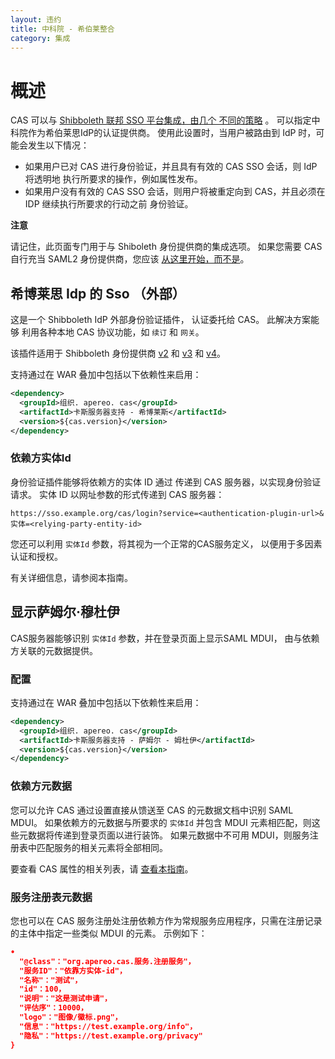 ```yaml
---
layout: 违约
title: 中科院 - 希伯莱整合
category: 集成
---
```


# 概述

CAS 可以与 [Shibboleth 联邦 SSO 平台集成，由几个 不同的策略](http://shibboleth.net/) 。 可以指定中科院作为希伯莱思IdP的认证提供商。 使用此设置时，当用户被路由到 IdP 时，可能会发生以下情况：

- 如果用户已对 CAS 进行身份验证，并且具有有效的 CAS SSO 会话，则 IdP 将透明地 执行所要求的操作，例如属性发布。
- 如果用户没有有效的 CAS SSO 会话，则用户将被重定向到 CAS，并且必须在 IDP 继续执行所要求的行动之前 身份验证。

<div class="alert alert-info"><strong>注意</strong><p>请记住，此页面专门用于与 Shiboleth 身份提供商的集成选项。 如果您需要 CAS 自行充当 SAML2 身份提供商，您应该 <a href="../installation/Configuring-SAML2-Authentication.html">从这里开始，而不是</a>。</p></div>

## 希博莱思 Idp 的 Sso （外部）

这是一个 Shibboleth IdP 外部身份验证插件， 认证委托给 CAS。 此解决方案能够 利用各种本地 CAS 协议功能，如 `续订` 和 `网关`。

该插件适用于 Shibboleth 身份提供商 [v2](https://github.com/Unicon/shib-cas-authn2) 和 [v3](https://github.com/Unicon/shib-cas-authn3) 和 [v4](https://github.com/Unicon/shib-cas-authn)。

支持通过在 WAR 叠加中包括以下依赖性来启用：

```xml
<dependency>
  <groupId>组织. apereo. cas</groupId>
  <artifactId>卡斯服务器支持 - 希博莱斯</artifactId>
  <version>${cas.version}</version>
</dependency>
```

### 依赖方实体Id

身份验证插件能够将依赖方的实体 ID 通过 传递到 CAS 服务器，以实现身份验证请求。 实体 ID 以网址参数的形式传递到 CAS 服务器：

```
https://sso.example.org/cas/login?service=<authentication-plugin-url>&实体=<relying-party-entity-id>
```

您还可以利用 `实体Id` 参数，将其视为一个正常的CAS服务定义， 以便用于多因素认证和授权。

有关详细信息，请参阅本指南</a>。</p> 



## 显示萨姆尔·穆杜伊

CAS服务器能够识别 `实体Id` 参数，并在登录页面上显示SAML MDUI， 由与依赖方关联的元数据提供。



### 配置

支持通过在 WAR 叠加中包括以下依赖性来启用：



```xml
<dependency>
  <groupId>组织. apereo. cas</groupId>
  <artifactId>卡斯服务器支持 - 萨姆尔 - 姆杜伊</artifactId>
  <version>${cas.version}</version>
</dependency>
```




### 依赖方元数据

您可以允许 CAS 通过设置直接从馈送至 CAS 的元数据文档中识别 SAML MDUI。 如果依赖方的元数据与所要求的 `实体Id` 并包含 MDUI 元素相匹配，则这些元数据将传递到登录页面以进行装饰。 如果元数据中不可用 MDUI，则服务注册表中匹配服务的相关元素将全部相同。

要查看 CAS 属性的相关列表，请 [查看本指南](../configuration/Configuration-Properties.html#saml-metadata-ui)。



### 服务注册表元数据

您也可以在 CAS 服务注册处注册依赖方作为常规服务应用程序，只需在注册记录的主体中指定一些类似 MDUI 的元素。 示例如下：



```json
•
  "@class"："org.apereo.cas.服务.注册服务"，
  "服务ID"："依靠方实体-id"，
  "名称"："测试"，
  "id"：100，
  "说明"："这是测试申请"，
  "评估序"：10000，
  "logo"："图像/徽标.png"，
  "信息"："https://test.example.org/info"，
  "隐私"："https://test.example.org/privacy"
}
```
